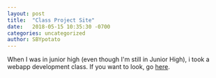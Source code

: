 ```yaml
---
layout: post
title:  "Class Project Site"
date:   2018-05-15 10:35:30 -0700
categories: uncategorized
author: SBYpotato
---
```


When I was in junior high (even though I'm still in Junior High), i took a webapp development class. If you want to look, go [here][url].

[url]:/website/
